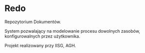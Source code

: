 # Redo

Repozytorium Dokumentów.

System pozwalający na modelowanie procesu dowolnych zasobów, konfigurowalnych przez użytkownika.

Projekt realizowany przy IISG, AGH.

